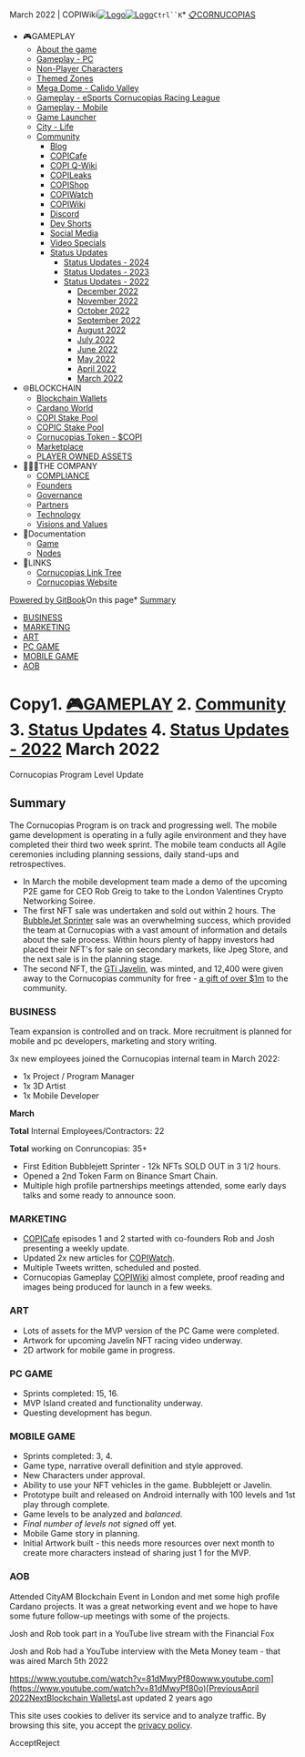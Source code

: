 March 2022 | COPIWiki[![Logo](https://copiwiki.cornucopias.io/~gitbook/image?url=https%3A%2F%2F1762761122-files.gitbook.io%2F%7E%2Ffiles%2Fv0%2Fb%2Fgitbook-x-prod.appspot.com%2Fo%2Forganizations%252FVpfHHIHQI6ROs7kspCfa%252Fsites%252Fsite_dzbNR%252Flogo%252FxczoLfMLSrLZyl8UxDSg%252FCornucopias_Logo-White-Medium.png%3Falt%3Dmedia%26token%3Dcfef2e74-c264-4b9d-bc1c-d89788f5dc9c&width=260&dpr=4&quality=100&sign=ce383b9c&sv=2)![Logo](https://copiwiki.cornucopias.io/~gitbook/image?url=https%3A%2F%2F1762761122-files.gitbook.io%2F%7E%2Ffiles%2Fv0%2Fb%2Fgitbook-x-prod.appspot.com%2Fo%2Forganizations%252FVpfHHIHQI6ROs7kspCfa%252Fsites%252Fsite_dzbNR%252Flogo%252FxczoLfMLSrLZyl8UxDSg%252FCornucopias_Logo-White-Medium.png%3Falt%3Dmedia%26token%3Dcfef2e74-c264-4b9d-bc1c-d89788f5dc9c&width=260&dpr=4&quality=100&sign=ce383b9c&sv=2)](/)`Ctrl``K`* [📋CORNUCOPIAS](/)
* 🎮GAMEPLAY
	+ [About the game](/gameplay/about-the-game)
	+ [Gameplay - PC](/gameplay/gameplay-pc)
	+ [Non-Player Characters](/gameplay/non-player-characters)
	+ [Themed Zones](/gameplay/themed-zones)
	+ [Mega Dome - Calido Valley](/gameplay/mega-dome-calido-valley)
	+ [Gameplay - eSports Cornucopias Racing League](/gameplay/gameplay-esports-cornucopias-racing-league)
	+ [Gameplay - Mobile](/gameplay/gameplay-mobile)
	+ [Game Launcher](/gameplay/game-launcher)
	+ [City - Life](/gameplay/city-life)
	+ [Community](/gameplay/community)
		- [Blog](/gameplay/community/blog)
		- [COPICafe](/gameplay/community/copicafe)
		- [COPI Q-Wiki](/gameplay/community/copi-q-wiki)
		- [COPILeaks](/gameplay/community/copileaks)
		- [COPIShop](/gameplay/community/copishop)
		- [COPIWatch](/gameplay/community/copiwatch)
		- [COPIWiki](/gameplay/community/copiwiki)
		- [Discord](/gameplay/community/discord)
		- [Dev Shorts](/gameplay/community/dev-shorts)
		- [Social Media](/gameplay/community/social-media)
		- [Video Specials](/gameplay/community/video-specials)
		- [Status Updates](/gameplay/community/status-updates)
			* [Status Updates - 2024](/gameplay/community/status-updates/status-updates-2024)
			* [Status Updates - 2023](/gameplay/community/status-updates/status-updates-2023)
			* [Status Updates - 2022](/gameplay/community/status-updates/status-updates-2022)
				+ [December 2022](/gameplay/community/status-updates/status-updates-2022/december-2022)
				+ [November 2022](/gameplay/community/status-updates/status-updates-2022/november-2022)
				+ [October 2022](/gameplay/community/status-updates/status-updates-2022/october-2022)
				+ [September 2022](/gameplay/community/status-updates/status-updates-2022/september-2022)
				+ [August 2022](/gameplay/community/status-updates/status-updates-2022/august-2022)
				+ [July 2022](/gameplay/community/status-updates/status-updates-2022/july-2022)
				+ [June 2022](/gameplay/community/status-updates/status-updates-2022/june-2022)
				+ [May 2022](/gameplay/community/status-updates/status-updates-2022/may-2022)
				+ [April 2022](/gameplay/community/status-updates/status-updates-2022/april-2022)
				+ [March 2022](/gameplay/community/status-updates/status-updates-2022/march-2022)
* 🌐BLOCKCHAIN
	+ [Blockchain Wallets](/blockchain/blockchain-wallets)
	+ [Cardano World](/blockchain/cardano-world)
	+ [COPI Stake Pool](/blockchain/copi-stake-pool)
	+ [COPIC Stake Pool](/blockchain/copic-stake-pool)
	+ [Cornucopias Token - $COPI](/blockchain/cornucopias-token-usdcopi)
	+ [Marketplace](/blockchain/marketplace)
	+ [PLAYER OWNED ASSETS](/blockchain/player-owned-assets)
* 🧑‍🤝‍🧑THE COMPANY
	+ [COMPLIANCE](/the-company/compliance)
	+ [Founders](/the-company/founders)
	+ [Governance](/the-company/governance)
	+ [Partners](/the-company/partners)
	+ [Technology](/the-company/technology)
	+ [Visions and Values](/the-company/visions-and-values)
* 📖Documentation
	+ [Game](/documentation/game)
	+ [Nodes](/documentation/nodes)
* 🔗LINKS
	+ [Cornucopias Link Tree](https://linktr.ee/cornucopias.game)
	+ [Cornucopias Website](https://www.cornucopias.io)

[Powered by GitBook](https://www.gitbook.com/?utm_source=content&utm_medium=trademark&utm_campaign=PQmCVki2WHg9QcW9pdrX)On this page* [Summary](#summary)
* [BUSINESS](#business)
* [MARKETING](#marketing)
* [ART](#art)
* [PC GAME](#pc-game)
* [MOBILE GAME](#mobile-game)
* [AOB](#aob)

Copy1. [🎮GAMEPLAY](/gameplay)
2. [Community](/gameplay/community)
3. [Status Updates](/gameplay/community/status-updates)
4. [Status Updates - 2022](/gameplay/community/status-updates/status-updates-2022)
March 2022
==========

Cornucopias Program Level Update

**Summary**
-----------

The Cornucopias Program is on track and progressing well. The mobile game development is operating in a fully agile environment and they have completed their third two week sprint. The mobile team conducts all Agile ceremonies including planning sessions, daily stand-ups and retrospectives.

* In March the mobile development team made a demo of the upcoming P2E game for CEO Rob Greig to take to the London Valentines Crypto Networking Soiree.
* The first NFT sale was undertaken and sold out within 2 hours. The [BubbleJet Sprinter](/blockchain/player-owned-assets/asset-flying-vehicles/bubblejett/bubblejett-sprinter-2022) sale was an overwhelming success, which provided the team at Cornucopias with a vast amount of information and details about the sale process. Within hours plenty of happy investors had placed their NFT's for sale on secondary markets, like Jpeg Store, and the next sale is in the planning stage.
* The second NFT, the [GTi Javelin](/blockchain/player-owned-assets/asset-flying-vehicles/gti/gti-javelin-2022), was minted, and 12,400 were given away to the Cornucopias community for free - [a gift of over $1m](/blockchain/player-owned-assets/asset-flying-vehicles/gti/usd1m-nft-giveaway) to the community.

### BUSINESS

Team expansion is controlled and on track. More recruitment is planned for mobile and pc developers, marketing and story writing. 

3x new employees joined the Cornucopias internal team in March 2022:

* 1x Project / Program Manager
* 1x 3D Artist
* 1x Mobile Developer

**March** 

**Total** Internal Employees/Contractors: 22

**Total** working on Conruncopias: 35+

* First Edition Bubblejett Sprinter - 12k NFTs SOLD OUT in 3 1/2 hours.
* Opened a 2nd Token Farm on Binance Smart Chain.
* Multiple high profile partnerships meetings attended, some early days talks and some ready to announce soon.

### MARKETING

* [COPICafe](/gameplay/community/copicafe) episodes 1 and 2 started with co-founders Rob and Josh presenting a weekly update.
* Updated 2x new articles for [COPIWatch](/gameplay/community/copiwatch).
* Multiple Tweets written, scheduled and posted.
* Cornucopias Gameplay [COPIWiki](https://copiwiki.cornucopias.io/) almost complete, proof reading and images being produced for launch in a few weeks.

### ART

* Lots of assets for the MVP version of the PC Game were completed.
* Artwork for upcoming Javelin NFT racing video underway.
* 2D artwork for mobile game in progress.

### PC GAME

* Sprints completed: 15, 16.
* MVP Island created and functionality underway.
* Questing development has begun.

### MOBILE GAME

* Sprints completed: 3, 4.
* Game type, narrative overall definition and style approved.
* New Characters under approval.
* Ability to use your NFT vehicles in the game. Bubblejett or Javelin.
* Prototype built and released on Android internally with 100 levels and 1st play through complete.
* Game levels to be analyzed and *balanced.*
* *Final number of levels not signe*d off yet.
* Mobile Game story in planning.
* Initial Artwork built - this needs more resources over next month to create more characters instead of sharing just 1 for the MVP.

### AOB

Attended CityAM Blockchain Event in London and met some high profile Cardano projects. It was a great networking event and we hope to have some future follow-up meetings with some of the projects.

Josh and Rob took part in a YouTube live stream with the Financial Fox 

Josh and Rob had a YouTube interview with the Meta Money team - that was aired March 5th 2022

[https://www.youtube.com/watch?v=81dMwyPf80owww.youtube.com](https://www.youtube.com/watch?v=81dMwyPf80o)[PreviousApril 2022](/gameplay/community/status-updates/status-updates-2022/april-2022)[NextBlockchain Wallets](/blockchain/blockchain-wallets)Last updated 2 years ago

This site uses cookies to deliver its service and to analyze traffic. By browsing this site, you accept the [privacy policy](https://www.cornucopias.io/privacy-policy).

AcceptReject